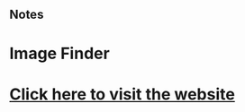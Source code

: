 ## Notes
 
# Image Finder

# [Click here to visit the website](https://sensational-blini-4edfab.netlify.app/)   
 
